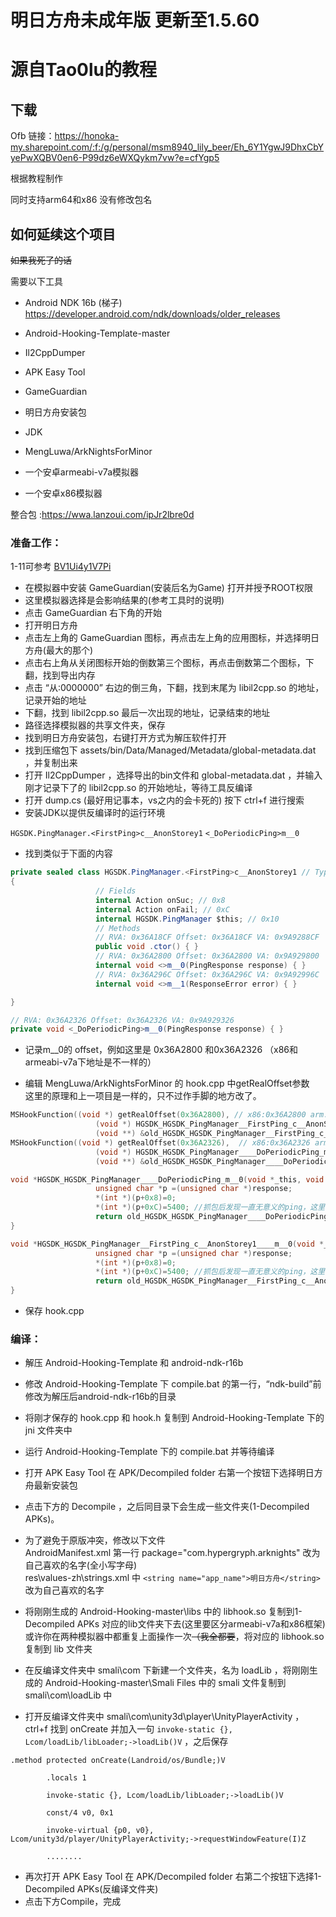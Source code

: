 # 明日方舟未成年版 更新至1.5.60
# 源自Tao0lu的教程
## 下载
Ofb
链接：https://honoka-my.sharepoint.com/:f:/g/personal/msm8940_lily_beer/Eh_6Y1YgwJ9DhxCbYyePwXQBV0en6-P99dz6eWXQykm7vw?e=cfYgp5


根据教程制作

同时支持arm64和x86
没有修改包名
## 如何延续这个项目
~~如果我死了的话~~

需要以下工具

* Android NDK 16b (梯子)<br>https://developer.android.com/ndk/downloads/older_releases

* Android-Hooking-Template-master

* Il2CppDumper

* APK Easy Tool

* GameGuardian

* 明日方舟安装包

* JDK
* MengLuwa/ArkNightsForMinor

* 一个安卓armeabi-v7a模拟器

* 一个安卓x86模拟器

整合包 :https://wwa.lanzoui.com/ipJr2lbre0d


### 准备工作：

1-11可参考 [BV1Ui4y1V7Pi](https://www.bilibili.com/video/BV1Ui4y1V7Pi)
- 在模拟器中安装 GameGuardian(安装后名为Game) 打开并授予ROOT权限
- 这里模拟器选择是会影响结果的(参考工具时的说明)
- 点击 GameGuardian 右下角的开始
- 打开明日方舟
- 点击左上角的 GameGuardian 图标，再点击左上角的应用图标，并选择明日方舟(最大的那个)
- 点击右上角从关闭图标开始的倒数第三个图标，再点击倒数第二个图标，下翻，找到导出内存
- 点击 “从:0000000” 右边的倒三角，下翻，找到末尾为 libil2cpp.so 的地址，记录开始的地址
- 下翻，找到 libil2cpp.so 最后一次出现的地址，记录结束的地址
- 路径选择模拟器的共享文件夹，保存
- 找到明日方舟安装包，右键打开方式为解压软件打开
- 找到压缩包下 assets/bin/Data/Managed/Metadata/global-metadata.dat ，并复制出来
- 打开 Il2CppDumper ，选择导出的bin文件和 global-metadata.dat ，并输入刚才记录下了的 libil2cpp.so 的开始地址，等待工具反编译
- 打开 dump.cs (最好用记事本，vs之内的会卡死的) 按下 ctrl+f 进行搜索
- 安装JDK以提供反编译时的运行环境

`HGSDK.PingManager.<FirstPing>c__AnonStorey1`
`<_DoPeriodicPing>m__0`
- 找到类似于下面的内容

```csharp
private sealed class HGSDK.PingManager.<FirstPing>c__AnonStorey1 // TypeDefIndex: 14827
{
                   // Fields
                   internal Action onSuc; // 0x8
                   internal Action onFail; // 0xC
                   internal HGSDK.PingManager $this; // 0x10
                   // Methods
                   // RVA: 0x36A18CF Offset: 0x36A18CF VA: 0x9A9288CF
                   public void .ctor() { }
                   // RVA: 0x36A2800 Offset: 0x36A2800 VA: 0x9A929800
                   internal void <>m__0(PingResponse response) { }
                   // RVA: 0x36A296C Offset: 0x36A296C VA: 0x9A92996C
                   internal void <>m__1(ResponseError error) { }

}
```
```csharp
// RVA: 0x36A2326 Offset: 0x36A2326 VA: 0x9A929326
private void <_DoPeriodicPing>m__0(PingResponse response) { }
```

- 记录m__0的 offset，例如这里是 0x36A2800 和0x36A2326 （x86和armeabi-v7a下地址是不一样的）

- 编辑 MengLuwa/ArkNightsForMinor 的  hook.cpp 中getRealOffset参数 <br>这里的原理和上一项目是一样的，只不过作手脚的地方改了。

```cpp
MSHookFunction((void *) getRealOffset(0x36A2800), // x86:0x36A2800 arm:0x395ADF0
                   (void *) HGSDK_HGSDK_PingManager__FirstPing_c__AnonStorey1____m__0,
                   (void **) &old_HGSDK_HGSDK_PingManager__FirstPing_c__AnonStorey1____m__0);
MSHookFunction((void *) getRealOffset(0x36A2326),  // x86:0x36A2326 arm:0x395A814
                   (void *) HGSDK_HGSDK_PingManager____DoPeriodicPing_m__0,
                   (void **) &old_HGSDK_HGSDK_PingManager____DoPeriodicPing_m__0);
```
```cpp
void *HGSDK_HGSDK_PingManager____DoPeriodicPing_m__0(void *_this, void *response){
                   unsigned char *p =(unsigned char *)response;
                   *(int *)(p+0x8)=0;
                   *(int *)(p+0xC)=5400; //抓包后发现一直无意义的ping，这里改一下ping间隙。
                   return old_HGSDK_HGSDK_PingManager____DoPeriodicPing_m__0(_this,response);
}
```
```cpp
void *HGSDK_HGSDK_PingManager__FirstPing_c__AnonStorey1____m__0(void *_this, void *response){
                   unsigned char *p =(unsigned char *)response;
                   *(int *)(p+0x8)=0;
                   *(int *)(p+0xC)=5400; //抓包后发现一直无意义的ping，这里改一下ping间隙。
                   return old_HGSDK_HGSDK_PingManager__FirstPing_c__AnonStorey1____m__0(_this,response);
}
```

- 保存 hook.cpp

### 编译：

- 解压 Android-Hooking-Template 和 android-ndk-r16b
- 修改 Android-Hooking-Template 下 compile.bat 的第一行，“ndk-build”前修改为解压后android-ndk-r16b的目录
- 将刚才保存的 hook.cpp 和 hook.h 复制到 Android-Hooking-Template 下的 jni 文件夹中
- 运行 Android-Hooking-Template 下的 compile.bat  并等待编译
- 打开 APK Easy Tool 在 APK/Decompiled folder 右第一个按钮下选择明日方舟最新安装包
- 点击下方的 Decompile ，之后同目录下会生成一些文件夹(1-Decompiled APKs)。
- 为了避免于原版冲突，修改以下文件<br>AndroidManifest.xml 第一行 package="com.hypergryph.arknights" 改为自己喜欢的名字(全小写字母)<br>res\values-zh\strings.xml 中 `<string name="app_name">明日方舟</string>`改为自己喜欢的名字
- 将刚刚生成的 Android-Hooking-master\libs 中的 libhook.so 复制到1-Decompiled APKs 对应的lib文件夹下去(这里要区分armeabi-v7a和x86框架) 或许你在两种模拟器中都重复上面操作一次~~（我全都要~~，将对应的 libhook.so 复制到 lib 文件夹

- 在反编译文件夹中 smali\com 下新建一个文件夹，名为 loadLib ，将刚刚生成的 Android-Hooking-master\Smali Files 中的 smali 文件复制到 smali\com\loadLib 中
- 打开反编译文件夹中 smali\com\unity3d\player\UnityPlayerActivity ，ctrl+f 找到 onCreate 并加入一句 `invoke-static {}, Lcom/loadLib/libLoader;->loadLib()V` ，之后保存

```
.method protected onCreate(Landroid/os/Bundle;)V

        .locals 1

        invoke-static {}, Lcom/loadLib/libLoader;->loadLib()V

        const/4 v0, 0x1

        invoke-virtual {p0, v0}, Lcom/unity3d/player/UnityPlayerActivity;->requestWindowFeature(I)Z

        ........
```
- 再次打开 APK Easy Tool 在 APK/Decompiled folder 右第二个按钮下选择1-Decompiled APKs(反编译文件夹)
- 点击下方Compile，完成
